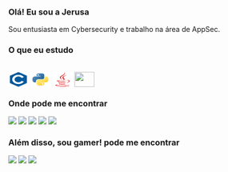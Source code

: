 ### Olá! Eu sou a Jerusa 

Sou entusiasta em Cybersecurity e trabalho na área de AppSec. 


### O que eu estudo

<div style "display: inline_block"><br>
<img align="center" height="30" width="40" src="https://raw.githubusercontent.com/devicons/devicon/master/icons/c/c-plain.svg">
<img align="center" height="30" width="40" src="https://raw.githubusercontent.com/devicons/devicon/master/icons/python/python-original.svg">
<img align="center" height="30" width="40" src="https://raw.githubusercontent.com/devicons/devicon/master/icons/java/java-plain.svg">
<img align="center" height="30" width="40" src="https://cdn-icons-png.flaticon.com/512/921/921594.png">
</div>

### Onde pode me encontrar

<div>

<a href="https://www.instagram.com/_dearje/" target="_blank"><img src="https://img.shields.io/badge/Instagram-E4405F?style=for-the-badge&logo=instagram&logoColor=white" targert="_blank"></a>
<a href="https://www.twitch.tv/jerusag" target="_blank"><img src="https://img.shields.io/badge/Twitch-9146FF?style=for-the-badge&logo=twitch&logoColor=white" targert="_blank"></a>
<a href="https://lnkd.in/d6TB9BUe" target="_blank"><img src="https://img.shields.io/badge/Discord-7289DA?style=for-the-badge&logo=discord&logoColor=white" targert="_blank"></a>
<a href="mailto:jesa.cg@gmail.com" target="_blank"><img src="https://img.shields.io/badge/Gmail-D14836?style=for-the-badge&logo=gmail&logoColor=white" targert="_blank"></a>
<a href="https://www.linkedin.com/in/jerusacg/" target="_blank"><img src="https://img.shields.io/badge/LinkedIn-0077B5?style=for-the-badge&logo=linkedin&logoColor=white" targert="_blank"></a>

</div>

### Além disso, sou gamer! pode me encontrar

<div>

<a href="https://steamcommunity.com/id/jerusag/" target="_blank"><img src="https://img.shields.io/badge/Steam-000000?style=for-the-badge&logo=steam&logoColor=white" targert="_blank"></a>
<a href="Ywaine#1490" target="_blank"><img src="https://img.shields.io/badge/Battle.net-000?style=for-the-badge&logo=battle.net&logoColor=148EFF" targert="_blank"></a>
<a href="Ywaine#BR1" target="_blank"><img src="https://img.shields.io/badge/Riot_Games-D32936?style=for-the-badge&logo=riot-games&logoColor=white" targert="_blank"></a>

</div>
